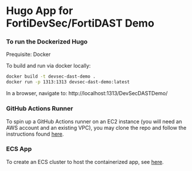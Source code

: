 # Hugo App for FortiDevSec/FortiDAST Demo

### To run the Dockerized Hugo 

Prequisite: Docker 

To build and run via docker locally:
```sh
docker build -t devsec-dast-demo .
docker run -p 1313:1313 devsec-dast-demo:latest
```
In a browser, navigate to: http://localhost:1313/DevSecDASTDemo/

### GitHub Actions Runner

To spin up a GitHub Actions runner on an EC2 instance (you will need an AWS account and an existing VPC), you may clone the repo and follow the instructions found [here](https://github.com/rob-40net-test/cft-utility-templates/tree/main/GHA).

### ECS App

To create an ECS cluster to host the containerized app, see [here](https://github.com/rob-40net-test/cft-utility-templates/tree/main/ecs-stack).

